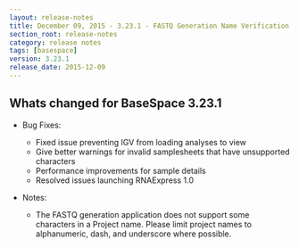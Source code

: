 ```yaml
---
layout: release-notes
title: December 09, 2015 - 3.23.1 - FASTQ Generation Name Verification and IGV Fixes
section_root: release-notes
category: release notes
tags: [basespace]
version: 3.23.1
release_date: 2015-12-09
---
```


## Whats changed for BaseSpace 3.23.1

- Bug Fixes:
	- Fixed issue preventing IGV from loading analyses to view
	- Give better warnings for invalid samplesheets that have unsupported characters
	- Performance improvements for sample details
	- Resolved issues launching RNAExpress 1.0 
	
-  Notes:
    - The FASTQ generation application does not support some characters in a Project name.  Please limit project names to alphanumeric, dash, and underscore where possible. 
	